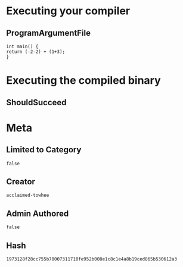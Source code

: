 # Executing your compiler

## ProgramArgumentFile

```
int main() {
return (-2-2) + (1+3);
}
```

# Executing the compiled binary

## ShouldSucceed

# Meta

## Limited to Category

```
false
```

## Creator

```
acclaimed-towhee
```

## Admin Authored

```
false
```

## Hash

```
1973128f28cc755b78007311710fe952b008e1c8c1e4a8b19ced865b530612a3
```
